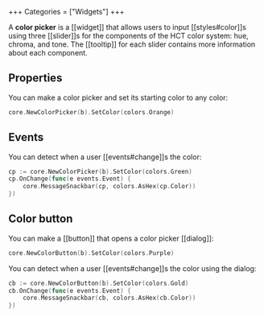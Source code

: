 +++
Categories = ["Widgets"]
+++

A **color picker** is a [[widget]] that allows users to input [[styles#color]]s using three [[slider]]s for the components of the HCT color system: hue, chroma, and tone. The [[tooltip]] for each slider contains more information about each component.

## Properties

You can make a color picker and set its starting color to any color:

```Go
core.NewColorPicker(b).SetColor(colors.Orange)
```

## Events

You can detect when a user [[events#change]]s the color:

```Go
cp := core.NewColorPicker(b).SetColor(colors.Green)
cp.OnChange(func(e events.Event) {
    core.MessageSnackbar(cp, colors.AsHex(cp.Color))
})
```

## Color button

You can make a [[button]] that opens a color picker [[dialog]]:

```Go
core.NewColorButton(b).SetColor(colors.Purple)
```

You can detect when a user [[events#change]]s the color using the dialog:

```Go
cb := core.NewColorButton(b).SetColor(colors.Gold)
cb.OnChange(func(e events.Event) {
    core.MessageSnackbar(cb, colors.AsHex(cb.Color))
})
```

